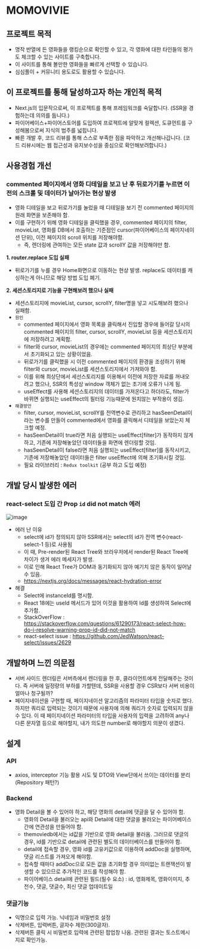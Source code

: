 # MOMOVIVIE
## 프로젝트 목적
- 명작 반열에 든 영화들을 랭킹순으로 확인할 수 있고, 각 영화에 대한 타인들의 평가도 체크할 수 있는 사이트를 구축합니다.
- 이 사이트를 통해 볼만한 영화들을 빠르게 선택할 수 있습니다.
- 심심풀이 + 커뮤니티 용도로도 활용할 수 있습니다.

## 이 프로젝트를 통해 달성하고자 하는 개인적 목적
- Next.js의 입문작으로써, 이 프로젝트를 통해 프레임워크를 숙달합니다. (SSR을 경험하는데 의의를 둡니다.)
- 파이어베이스+파이어스토어를 도입하여 프로젝트에 알맞게 컬렉션, 도큐먼트를 구성해봄으로써 지식의 범주를 넓힙니다.
- 빠른 개발 후, 코드 리뷰를 통해 스스로 부족한 점을 파악하고 개선해나갑니다. (코드 리뷰시에는 웹 접근성과 유지보수성을 중심으로 확인해보려합니다.)

## 사용경험 개선
### commented 페이지에서 영화 디테일을 보고 난 후 뒤로가기를 누르면 이전의 스크롤 및 데이터가 날아가는 현상 발생
- 영화 디테일을 보고 뒤로가기를 눌렀을 때 디테일을 보기 전 commented 페이지의 원래 화면을 보존해야 함.
- 이를 구현하기 위해 영화 디테일을 클릭했을 경우, commented 페이지의 filter, movieList, 영화를 DB에서 호출하는 기준점인 cursor(파이어베이스의 페이지네이션 단위), 이전 페이지의 scroll 위치를 저장해야함.
  - 즉, 렌더링에 관여하는 모든 state 값과 scrollY 값을 저장해야만 함.

**1. router.replace 도입 실패**
  - 뒤로가기를 누를 경우 Home화면으로 이동하는 현상 발생. replace도 데이터를 캐싱하는게 아니므로 해당 방법 도입 폐기.

**2. 세션스토리지로 기능을 구현해보려 했으나 실패**
  - 세션스토리지에 movieList, cursor, scrollY, filter명을 넣고 시도해보려 했으나 실패함.
  - `원인`
    - commented 페이지에서 영화 목록을 클릭해서 진입할 경우에 들어갈 당시의 commented 페이지의 filter, cursor, scrollY, movieList 등을 세션스토리지에 저장하려고 계획함.
    - filter와 cursor, movieList의 경우에는 commented 페이지의 최상단 부분에서 초기화되고 있는 상황이었음.
    - 뒤로가기를 클릭했을 시 이전 commented 페이지의 환경을 조성하기 위해 filter와 cursor, movieList를 세션스토리지에서 가져와야 함.
    - 이를 위해 최상단에서 세선스토리지를 이용해서 이전에 저장한 자료를 꺼내오려고 했으나, SSR의 특성상 window 객체가 없는 초기에 오류가 나게 됨.
    - useEffect를 사용해 세션스토리지의 데이터를 가져온다고 하더라도, filter가 바뀌면 실행되는 useEffect의 필터링 기능때문에 원치않는 부작용이 생김.
  - `해결방안`
    - filter, cursor, movieList, scrollY를 전역변수로 관리하고 hasSeenDetail이라는 변수를 만들어 commented에서 영화를 클릭해서 디테일을 보았는지 체크할 예정.
    - hasSeenDetail이 true라면 처음 실행되는  useEffect[filter]가 동작하지 않게하고, 기존에 저장해놓았던 데이터들을 화면에 렌더링할 것임.
    - hasSeenDetail이 false라면 처음 실행되는 useEffect[filter]를 동작시키고, 기존에 저장해놓았던 데이터들은 filter useEffect에 의해 초기화시킬 것임.
    - 필요 라이브러리 : `Redux toolkit` (공부 하고 도입 예정)

## 개발 당시 발생한 에러
### react-select 도입 간 **Prop `id` did not match** 에러
![image](https://github.com/2duckchun/momovivie/assets/92588154/03f336fd-1cfd-4bbf-9dd5-574777f2cac2)
- 에러 난 이유
  - select에 id가 정의되지 않아 SSR에서는 select의 id가 전역 변수(react-select-1 등)로 사용됨
  - 이 때, Pre-render된 React Tree와 브라우저에서 render된 React Tree에 차이가 생겨 에러 메세지가 발생.
  - 이로 인해 React Tree가 DOM과 동기화되지 않아 예기치 않은 동작이 일어날 수 있음.
  - https://nextjs.org/docs/messages/react-hydration-error
- 해결
  - Select에 instanceId를 명시함.
  - React 18에는 useId 메서드가 있어 이것을 활용하여 Id를 생성하여 Select에 추가함.
  - StackOverFlow : https://stackoverflow.com/questions/61290173/react-select-how-do-i-resolve-warning-prop-id-did-not-match
  - react-select issue : https://github.com/JedWatson/react-select/issues/2629

## 개발하며 느낀 의문점
- 서버 사이드 렌더링은 서버측에서 렌더링을 한 후, 클라이언트에게 전달해주는 것이다. 즉 서버에 일정량의 부하를 가할텐데, SSR을 사용할 경우 CSR보다 서버 비용이 얼마나 청구될까?
- 페이지네이션을 구현할 때, 페이지네이션 알고리즘의 파라미터 타입을 숫자로 했다. 하지만 쿼리로 입력되는 것이기 때문에 사용자에 의해 쿼리가 숫자로 입력되지 않을 수 있다. 이 때 페이지네이션 파라미터의 타입을 사용자의 입력을 고려하여 any나 다른 문자열 등으로 해야할지, 내가 의도한 number로 해야할지 의문이 생겼다.

## 설계
### API
- axios, interceptor 기능 활용 시도 및 DTO와 View단에서 쓰이는 데이터를 분리 (Repository 패턴?)
### Backend
- 영화 Detail을 볼 수 있어야 하고, 해당 영화의 detail에 댓글을 달 수 있어야 함.
  - 영화의 Detail을 불러오는 api와 Detail에 대한 댓글을 불러오는 파이어베이스 간에 연관성을 만들어야 함.
  - themoviedb에서는 id값을 기반으로 영화 detail을 불러옴. 그러므로 댓글의 경우, id를 기반으로 detail에 관련된 별도의 데이터베이스를 만들어야 함.
  - detail에 접속할 경우, 영화 id를 고유키값으로 이용하여 addDoc을 실행하며, 댓글 리스트를 가져오게 해야함.
  - 접속할 때마다 addDoc으로 모든 값을 초기화할 경우 의미없는 트랜잭션이 발생할 수 있으므로 추가적인 코드를 작성해야 함.
  - 파이어베이스 detail에 관련된 필드(필수 요소) : id, 영화제목, 영화이미지, 추천수, 댓글, 댓글수, 최신 댓글 업데이트일
### 댓글기능
- 익명으로 입력 가능. 닉네임과 비밀번호 설정
- 삭제버튼, 입력버튼, 글자수 제한(300글자).
- 삭제버튼 클릭 시 비밀번호 입력에 관련된 팝업창 나옴. 관련된 결과는 토스트메시지로 확인가능.
